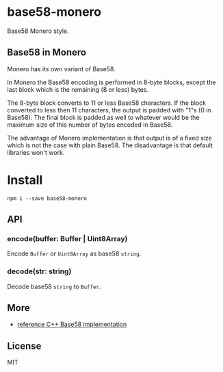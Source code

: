 # base58-monero

Base58 Monero style.

## Base58 in Monero

Monero has its own variant of Base58.

In Monero the Base58 encoding is performed in 8-byte blocks, except the last block which is the remaining (8 or less) bytes.

The 8-byte block converts to 11 or less Base58 characters. If the block converted to less then 11 characters, the output is padded with "1"s (0 in Base58). The final block is padded as well to whatever would be the maximum size of this number of bytes encoded in Base58.

The advantage of Monero implementation is that output is of a fixed size which is not the case with plain Base58. The disadvantage is that default libraries won't work.

# Install

```
npm i --save base58-monero
```

## API

### encode(buffer: Buffer | Uint8Array)

Encode `Buffer` or `Uint8Array` as base58 `string`.

### decode(str: string)

Decode base58 `string` to `Buffer`.

## More

* [reference C++ Base58 implementation](https://github.com/monero-project/monero/blob/master/src/common/base58.cpp)

## License

MIT
